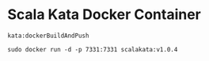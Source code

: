 # Scala Kata Docker Container

`kata:dockerBuildAndPush`

`sudo docker run -d -p 7331:7331 scalakata:v1.0.4`